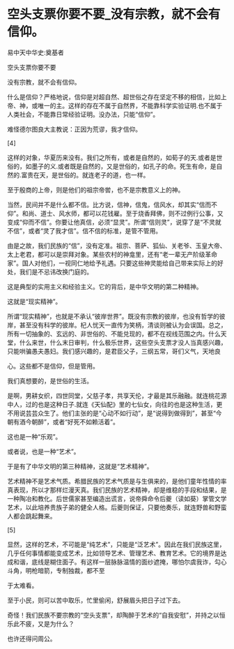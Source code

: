 # 空头支票你要不要_没有宗教，就不会有信仰。

易中天中华史:奠基者

空头支票你要不要

没有宗教，就不会有信仰。

什么是信仰？严格地说，信仰是对超自然、超世俗之存在坚定不移的相信，比如上帝、神，或唯一的主。这样的存在不属于自然界，不能靠科学实验证明.也不属于人类社会，不能靠日常经验证明。没办法，只能“信仰”。

难怪德尔图良大主教说：正因为荒谬，我才信仰。

[4]

这样的对象，华夏历来没有。我们之所有，或者是自然的，如荀子的天.或者是世俗的，如墨子的义.或者既是自然的，又是世俗的，如孔子的命。死生有命，是自然的.富贵在天，是世俗的。就连老子的道，也一样。

至于殷商的上帝，则是他们的祖宗帝喾，也不是宗教意义上的神。

当然，民间并不是什么都不信。比方说，信神，信鬼，信风水，却其实“信而不仰”。和尚、道士、风水师，都可以花钱雇。至于烧香拜佛，则不过例行公事，又变成“仰而不信”。你要让他真信，必须“显灵”。所谓“信则灵”，说穿了是“不灵就不信”，或者“灵了我才信”。信不信的标准，是管不管用。

由是之故，我们民族的“信”，没有定准。祖宗、菩萨、狐仙、关老爷、玉皇大帝、太上老君，都可以是崇拜对象。某些农村的神龛里，还有“老一辈无产阶级革命家”。国人对他们，一视同仁地给予礼遇。只要这些神灵能给自己带来实际上的好处，我们是不忌讳改换门庭的。

这是典型的实用主义和经验主义。它的背后，是中华文明的第二种精神。

这就是“现实精神”。

所谓“现实精神”，也就是不承认“彼岸世界”。既没有宗教的彼岸，也没有哲学的彼岸，甚至没有科学的彼岸。杞人忧天一直传为笑柄，清谈则被认为会误国。总之，所有一切抽象的、玄远的、非世俗的、不能兑现的，都不在视线范围之内。什么天堂，什么来世，什么末日审判，什么极乐世界，这些空头支票才没人当真感兴趣，只能哄骗愚夫愚妇。我们感兴趣的，是君臣父子，三纲五常，哥们义气，天地良

心。这些都不是信仰，但是管用。

我们真想要的，是世俗的生活。

是啊，男耕女织，四世同堂，父慈子孝，共享天伦，才最是其乐融融。就连桃花源中人，过的也是这种日子.就连《天仙配》里的七仙女，向往的也是这种生活，更不用说芸芸众生了。他们主张的是“心动不如行动”，是“说得到做得到”，甚至“今朝有酒今朝醉”，或者“好死不如赖活着”。

这也是一种“乐观”。

或者说，也是一种“艺术”。

于是有了中华文明的第三种精神，这就是“艺术精神”。

艺术精神不是艺术气质。希腊民族的艺术气质是与生俱来的，是他们童年性情的率真表现，所以才那样烂漫天真。我们民族的艺术精神，却是维稳的手段和结果，是一种陶冶和教化。后世儒家甚至编造出谎言，说帝舜命令后夔（读如葵）掌管文学艺术，以此培养贵族子弟的健全人格。后夔则保证，只要他奏乐，就连野兽和野蛮人都会跳起舞来。

[5]

显然，这样的艺术，不可能是“纯艺术”，只能是“泛艺术”。因此在我们民族这里，几乎任何事情都能变成艺术，比如领导艺术、管理艺术、教育艺术。它的境界是达成和谐，底线是糊住面子。有这样一层脉脉温情的面纱遮掩，哪怕尔虞我诈，勾心斗角，明枪暗箭，专制独裁，都不至

于太难看。

至于小民，则可以苦中取乐，忙里偷闲，舒展眉头把日子过下去。

奇怪！我们民族不要宗教的“空头支票”，却陶醉于艺术的“自我安慰”，并持之以恒乐此不疲，又是为什么？

也许还得问周公。